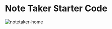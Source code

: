 # Note Taker Starter Code
![notetaker-home](https://user-images.githubusercontent.com/91164950/148703651-10361fc0-804a-469a-8471-6771f83dc116.PNG)
